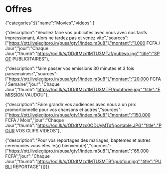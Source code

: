 # Offres
{"categories":[{"name":"Movies","videos":[

{"description":"Veuillez faire vos publicites avec nous avec nos tarifs impressionant, Alors ne tardez pas et venez vite","sources":["https://ott.livelegitpro.in/pusa/gtv1/index.m3u8"],"montant":"1.000 FCFA / Jour","jour":"Chaque Jour","thumb":"https://od.lk/s/ODdfMzc1MTU3MTJf/pubtwo.jpg","title":"SPOT PUBLICITAIRES"},

{"description":"faire passer vos emissions 30 minutes et 3 fois parsemainesr","sources":["https://ott.livelegitpro.in/pusa/gtv1/index.m3u8"],"montant":"20.000 FCFA / Semaine","jour":"Chaque Jour","thumb":"https://od.lk/s/ODdfMzc1MTU3MTFf/pubthree.jpg","title":"EMISSION VAUDOU"},

{"description":"Faire grandir vos audiences avec nous a un prix promortionnelle pour vos chansons et autres","sources":["https://ott.livelegitpro.in/pusa/gtv1/index.m3u8"],"montant":"150.000 FCFA / Mois","jour":"Chaque Jour","thumb":"https://od.lk/s/ODdfMzc0ODUyMTdf/portable.JPG","title":"POUR VOS CLIPS VIDEOS"},

{"description":"Pour vos reportages  des mariages, baptemes et autres ceremonies vous etes le(a) bienvenu(e)","sources":["https://ott.livelegitpro.in/pusa/gtv1/index.m3u8"],"montant":"65.000 FCFA","jour":"Chaque Jour","thumb":"https://od.lk/s/ODdfMzc1MTU3MTBf/pubfour.jpg","title":"PUBLI REPORTAGE"}]}]}

